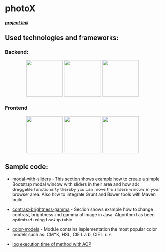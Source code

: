 # photoX

##### [project link](https://masterdegreephotos.herokuapp.com/)

## Used technologies and frameworks:

### Backend:

<p align="center">                                                                                     <p align="center">                                                                                   <p align="center">
      <img src="http://drive.google.com/uc?export=view&id=0B3jGohC18ZF5NndWeWZ6QUZXRTA" height="120">       <img src="http://drive.google.com/uc?export=view&id=0B3jGohC18ZF5WFpac2RNejNIOEU" height="120">     <img src="http://drive.google.com/uc?export=view&id=0B3jGohC18ZF5Q0F3c1RPb3B5TVU" height="120">
</p>                                                                                                   </p>                                                                                                 </p>

### Frontend:

<p align="center">                                                                                     <p align="center">                                                                                   <p align="center">
      <img src="http://drive.google.com/uc?export=view&id=0B3jGohC18ZF5OEZGWWlBczB5cXc" height="120">       <img src="http://drive.google.com/uc?export=view&id=0B3jGohC18ZF5czdpc3ZadWE0ZG8" height="120">     <img src="http://drive.google.com/uc?export=view&id=0B3jGohC18ZF5alRlaUlxc3RjX2s" height="120">
</p>                                                                                                   </p>                                                                                                 </p>

## Sample code:

* [modal-with-sliders](https://github.com/Reyes7/photoX/tree/master/photoX-modal-with-sliders) - This section
shows example how to create a simple Bootstrap modal window with sliders in their area and how add draggable
functionality thereby you can move the sliders window in your browser area. Also how to integrate Grunt and Bower
tools with Maven build.

* [contrast-brightness-gamma](https://github.com/Reyes7/photoX/tree/master/photoX-modal-with-sliders) - Section
shows example how to change contrast, brightness and gamma of image in Java. Algorithm has been optimized using
Lookup table.

* [color-models](https://github.com/Reyes7/photoX/tree/master/photoX-color-models) - Module contains implementation
the most popular color models such as: CMYK, HSL, CIE L a b, CIE L u v.

* [log execution time of method with AOP]()
